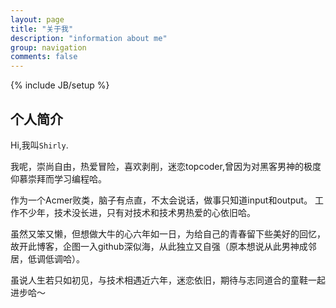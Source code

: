 ```yaml
---
layout: page
title: "关于我"
description: "information about me"
group: navigation
comments: false
---
```

{% include JB/setup %}

## 个人简介

Hi,我叫`Shirly`.

我呢，崇尚自由，热爱冒险，喜欢剥削，迷恋topcoder,曾因为对黑客男神的极度仰慕崇拜而学习编程哈。

作为一个Acmer败类，脑子有点直，不太会说话，做事只知道input和output。 工作不少年，技术没长进，只有对技术和技术男热爱的心依旧哈。

虽然又笨又懒，但想做大牛的心六年如一日，为给自己的青春留下些美好的回忆，故开此博客，企图一入github深似海，从此独立又自强（原本想说从此男神成邻居，低调低调哈）。

虽说人生若只如初见，与技术相遇近六年，迷恋依旧，期待与志同道合的童鞋一起进步哈～
